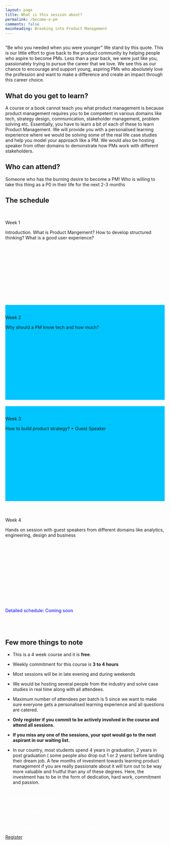 ```yaml
---
layout: page
title: What is this session about?
permalink: /become-a-pm
comments: false
mainheading: Breaking into Product Management
---
```


<div class="row justify-content-between">
<div class="col-md-8" style="overflow-x:auto">

<p>"Be who you needed when you were younger" We stand by this quote. This is our little effort to give back to the product community by helping people who aspire to become PMs. Less than a year back, we were just like you, passionately trying to pursue the career that we love. We see this as our chance to encourage and support young, aspiring PMs who absolutely love the profession and want to make a difference and create an impact through this career choice. </p>
<div class="section-title">
    <h2><span>What do you get to learn?</span></h2>
</div>
<p>A course or a book cannot teach you what product management is because product management requires you to be competent in various domains like tech, strategy design, communication, stakeholder management, problem solving etc. Essentially, you have to learn a bit of each of these to learn Product Management. We will provide you with a personalised learning experience where we would be solving some of the real life case studies and help you model your approach like a PM. We would also be hosting speaker from other domains to demonstrate how PMs work with different stakeholders.</p>
<div class="section-title">
    <h2><span>Who can attend?</span></h2>
</div>

<p>Someone who has the burning desire to become a PM! Who is willing to take this thing as a P0 in their life for the next 2-3 months</p>
<div class="section-title">
    <h2><span>The schedule</span></h2>
</div>
<div class="row1">
<div class="column1">
 <div class="card1" style="height:300px;">
   <br>
    <p class="card__name">Week 1</p>
    


<div class="descr">
        Introduction.
        What is Product Mangement?
        How to develop structured thinking? What is a good user experience?
</div>

   


    

</div>
</div>
<div class="column1">
 <div class="card1"  style="height:300px;background-color:#00c5ff;">
 <br>
    <p class="card__name">Week 2</p>
  



<div class="descr">
        Why should a PM know tech and how much?


</div>
      

   
   

  
  

</div>
</div>
</div>

<div class="row1">
<div class="column1" style="margin-top:20px;">
 <div class="card1" style="height:300px; background-color:#00c5ff;">
   <br>
    <p class="card__name">Week 3</p>
    



<div class="descr">
        How to build product strategy? + Guest Speaker
        
</div>

   


    

</div>
</div>
<div class="column1" style="margin-top:20px;">
 <div class="card1"  style="height:300px;">
 <br>
    <p class="card__name">Week 4</p>
  



<div class="descr">
        Hands on session with guest speakers from different domains like analytics, engineering, design and business
        <br>
<br>

</div>
       

</div>
</div>
<br>
<text style="color:blue;">Detailed schedule: Coming soon</text>
</div>


 <div class="section-title">
 <br>
 <p style="height:20px;" ></p>
    <h2><span>Few more things to note</span></h2>
</div>

<ul id="77a6ba33-fa15-4e48-98c2-1dd0d781f85b" class="bulleted-list"><li>This is a 4 week course and it is <strong>free</strong>.</li></ul><ul id="f1fea5ce-b482-44d1-91a9-5da34cbaa68e" class="bulleted-list"><li>Weekly commitment for this course is <strong>3 to 4 hours</strong></li></ul><ul id="0346cb00-9c16-471a-9a0d-2580fe5b63ad" class="bulleted-list"><li>Most sessions will be in late evening and during weekends</li></ul><ul id="5db986d6-ce6e-4a83-9731-305844577608" class="bulleted-list"><li>We would be hosting several people from the industry and solve case studies in real time along with all attendees.</li></ul><ul id="d9988cba-ce01-4e88-8042-8f252bb50312" class="bulleted-list"><li>Maximum number of attendees per batch is 5 since we want to make sure everyone gets a personalised learning experience and all questions are catered. </li></ul><ul id="839ff566-213d-4532-a7e2-c5b854aa10b3" class="bulleted-list"><li><strong>Only register if you commit to be actively involved in the course and attend all sessions.</strong></li></ul><ul id="c93545e9-bfbe-4e53-897e-450a327d8733" class="bulleted-list"><li><strong>If you miss any one of the sessions, your spot would go to the next aspirant in our waiting list.</strong></li></ul><ul id="d448d4f2-f0bd-49a2-8687-5ca9609a4ebc" class="bulleted-list"><li>In our country, most students spend 4 years in graduation, 2 years in post graduation ( some people also drop out 1 or 2 years) before landing their dream job.  A few months of investment towards learning product management if you are really passionate about it will turn out to be way more valuable and fruitful than any of these degrees. Here, the investment has to be in the form of dedication, hard work, commitment and passion. </li></ul>
</div>

<div class="col-md-4">

<div class="sticky-top sticky-top-80">
<div class="black-card"> 
<h5 style="color:white;">Why should you register?</h5>

<p style="color:white;">Get to know about what product management looks like in real life with hands on sessions. Learn through practice and not theory. Come along to solve some real case studies and learn PM by understanding each of the verticals that product management is made of.</p>

<a target="_blank" href="https://forms.gle/UNkA11nPxBFdQBbRA" class="btn subs">Register</a>
</div>
</div>
</div>


